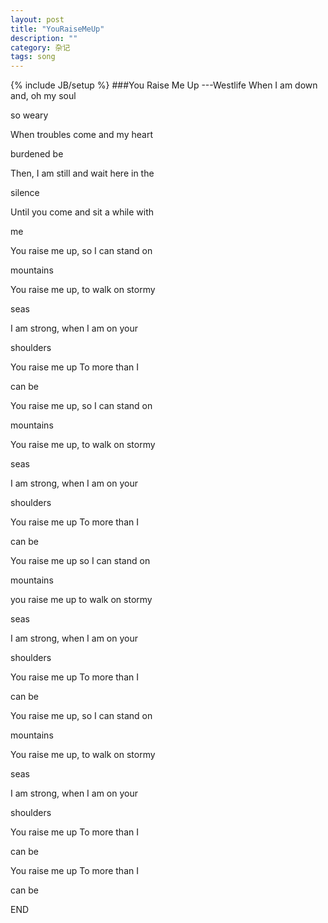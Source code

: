 ```yaml
---
layout: post
title: "YouRaiseMeUp"
description: ""
category: 杂记
tags: song
---
```

{% include JB/setup %}
###You Raise Me Up  ---Westlife
When I am down and, oh my soul

so weary

When troubles come and my heart

burdened be

Then, I am still and wait here in the

silence

Until you come and sit a while with 

me

You raise me up, so I can stand on

mountains

You raise me up, to walk on stormy

seas

I am strong, when I am on your 

shoulders

You raise me up To more than I 

can be

You raise me up, so I can stand on

mountains

You raise me up, to walk on stormy

seas

I am strong, when I am on your 

shoulders

You raise me up To more than I 

can be

You raise me up so I can stand on 

mountains

you raise me up to walk on stormy

seas

I am strong, when I am on your 

shoulders

You raise me up To more than I 

can be

You raise me up, so I can stand on

mountains

You raise me up, to walk on stormy

seas

I am strong, when I am on your 

shoulders

You raise me up To more than I 

can be

You raise me up To more than I 

can be

END
